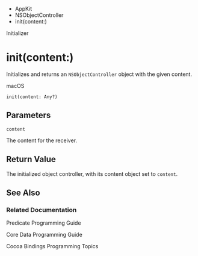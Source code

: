 

- AppKit
- NSObjectController
-  init(content:) 

Initializer

# init(content:)

Initializes and returns an `NSObjectController` object with the given content.

macOS

``` source
init(content: Any?)
```

## Parameters 

`content`  

The content for the receiver.

## Return Value

The initialized object controller, with its content object set to `content`.

## See Also

### Related Documentation

Predicate Programming Guide

Core Data Programming Guide

Cocoa Bindings Programming Topics

